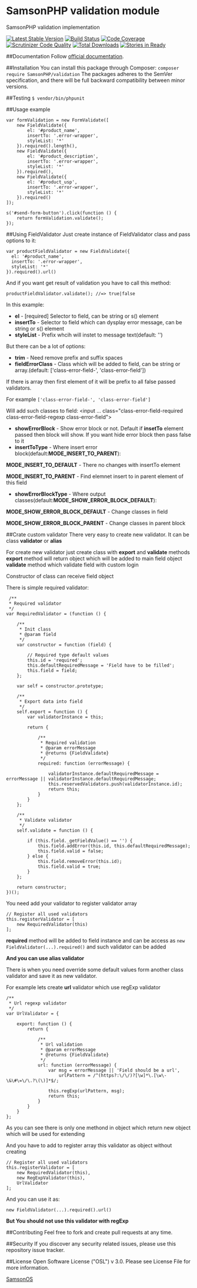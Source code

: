 # SamsonPHP validation module

SamsonPHP validation implementation

[![Latest Stable Version](https://poser.pugx.org/SamsonPHP/validation/v/stable.svg)](https://packagist.org/packages/SamsonPHP/validation)
[![Build Status](https://scrutinizer-ci.com/g/SamsonPHP/validation/badges/build.png?b=master)](https://scrutinizer-ci.com/g/SamsonPHP/validation/build-status/master)
[![Code Coverage](https://scrutinizer-ci.com/g/SamsonPHP/validation/badges/coverage.png?b=master)](https://scrutinizer-ci.com/g/SamsonPHP/validation/?branch=master)
[![Scrutinizer Code Quality](https://scrutinizer-ci.com/g/SamsonPHP/validation/badges/quality-score.png?b=master)](https://scrutinizer-ci.com/g/SamsonPHP/validation/?branch=master)
[![Total Downloads](https://poser.pugx.org/SamsonPHP/validation/downloads.svg)](https://packagist.org/packages/SamsonPHP/validation)
[![Stories in Ready](https://badge.waffle.io/SamsonPHP/validation.png?label=ready&title=Ready)](https://waffle.io/SamsonPHP/validation)

##Documentation
Follow [official documentation](http://github.com/SamsonPHP/validation/blob/master/docs/Index.md).

##Installation
You can install this package through Composer:
```composer require SamsonPHP/validation```
The packages adheres to the SemVer specification, and there will be full backward compatibility between minor versions.

##Testing
```$ vendor/bin/phpunit```

##Usage example
```
var formValidation = new FormValidate([
    new FieldValidate({
        el: '#product_name',
        insertTo: '.error-wrapper',
        styleList: '*'
    }).required().length(),
    new FieldValidate({
        el: '#product_description',
        insertTo: '.error-wrapper',
        styleList: '*'
    }).required(),
    new FieldValidate({
        el: '#product_usp',
        insertTo: '.error-wrapper',
        styleList: '*'
    }).required()
]);

s('#send-form-button').click(function () {
    return formValidation.validate();
});
```

##Using FieldValidator
Just create instance of FieldValidator class and pass options to it:

```
var productFieldValidator = new FieldValidate({
  el: '#product_name',
  insertTo: '.error-wrapper',
  styleList: '*'
}).required().url()
```

And if you want get result of validation you have to call this method:

```
productFieldValidator.validate(); //=> true|false
```

In this example:

* __el__ - [required] Selector to field, can be string or s() element
* __insertTo__ - Selector to field which can dysplay error message, can be string or s() element
* __styleList__ - Prefix whcih will instet to message text(default: '')

But there can be a lot of options:

* __trim__ - Need remove prefix and suffix spaces
* __fieldErrorClass__ - Class which will be added to field, can be string or array.(default: ['class-error-field-', 'class-error-field'])

If there is array then first element of it will be prefix to all false passed validators.

For example ``` ['class-error-field-', 'class-error-field'] ``` 

Will add such classes to field: <input ... class="class-error-field-required class-error-field-regexp class-error-field">

* __showErrorBlock__ - Show error block or not. Default if __insetTo__ element passed then block will show. If you want hide error block then pass false to it
* __insertToType__ - Where insert error block(default:__MODE_INSERT_TO_PARENT__):

 __MODE_INSERT_TO_DEFAULT__ - There no changes with insertTo element

 __MODE_INSERT_TO_PARENT__ - Find elemnet insert to in parent element of this field

* __showErrorBlockType__ - Where output classes(default:__MODE_SHOW_ERROR_BLOCK_DEFAULT__):

 __MODE_SHOW_ERROR_BLOCK_DEFAULT__ - Change classes in field
 
 __MODE_SHOW_ERROR_BLOCK_PARENT__ - Change classes in parent block 

##Crate custom validator
There very easy to create new validator. It can be class __validator__ or __alias__

For create new validator just create class with __export__ and __validate__ methods
 __export__ method will return object which will be added to main field object
 __validate__ method which validate field with custom login
 
 Constructor of class can receive field object
 
 There is simple required validator:
 
``` 
 /**
 * Required validator
 */
var RequiredValidator = (function () {

    /**
     * Init class
     * @param field
     */
    var constructor = function (field) {

        // Required type default values
        this.id = 'required';
        this.defaultRequiredMessage = 'Field have to be filled';
        this.field = field;
    };

    var self = constructor.prototype;

    /**
     * Export data into field
     */
    self.export = function () {
        var validatorInstance = this;

        return {

            /**
             * Required validation
             * @param errorMessage
             * @returns {FieldValidate}
             */
            required: function (errorMessage) {

                validatorInstance.defaultRequiredMessage = errorMessage || validatorInstance.defaultRequiredMessage;
                this.reservedValidators.push(validatorInstance.id);
                return this;
            }
        }
    };

    /**
     * Validate validator
     */
    self.validate = function () {

        if (this.field._getFieldValue() == '') {
            this.field.addError(this.id, this.defaultRequiredMessage);
            this.field.valid = false;
        } else {
            this.field.removeError(this.id);
            this.field.valid = true;
        }
    };

    return constructor;
})();
```

You need add your validator to register validator array

```
// Register all used validators
this.registerValidator = [
    new RequiredValidator(this)
];
```

__required__ method will be added to field instance and can be access as
``` new FieldValidator(...).required() ```
and such validator can be added

__And you can use alias validator__

There is when you need override some default values form another class validator and save it as new validator.

For example lets create __url__ validator which use regExp validator

```
/**
 * Url regexp validator
 */
var UrlValidator = {

    export: function () {
        return {

            /**
             * Url validation
             * @param errorMessage
             * @returns {FieldValidate}
             */
            url: function (errorMessage) {
                var msg = errorMessage || 'Field should be a url',
                    urlPattern = /^(https?:\/\/)?[\w]*\.[\w\-\&\#\=\/\.?\(\)]*$/;

                this.regExp(urlPattern, msg);
                return this;
            }
        }
    }
};
```

As you can see there is only one methond in object which return new object which will be used for extending


And you have to add to register array this validator as object without creating

```
// Register all used validators
this.registerValidator = [
    new RequiredValidator(this),
    new RegExpValidator(this),
    UrlValidator
];
```
And you can use it as:

``` new FieldValidator(...).required().url() ```

__But You should not use this validator with regExp__

##Contributing
Feel free to fork and create pull requests at any time.

##Security
If you discover any security related issues, please use this repository issue tracker.

##License
Open Software License ("OSL") v 3.0. Please see License File for more information.

[SamsonOS](http://samsonos.com)
